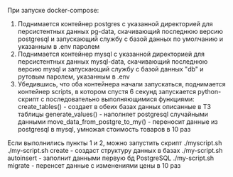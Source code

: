 При запуске docker-compose:
1) Поднимается контейнер postgres с указанной директорией для персистентных данных pg-data, скачивающий последнюю версию postgresql и запускающий службу с базой данных по умолчанию и указанным в .env паролем
2) Поднимается контейнер mysql с указанной директорией для персистентных данных mysql-data, скачивающий последнюю версию mysql и запускающий службу с базой данных "db" и рутовым паролем, указанным в .env
3) Убедившись, что оба контейнера начали запускаться, поднимается контейнер scripts, в котором спустя 6 секунд запускается python-скрипт с последовательно выполняющимися функциями:
    create_tables() - создает в обеих базах данных описанные в ТЗ таблицы
    generate_values() - наполняет postgresql случайными данными
    move_data_from_postgre_to_my() - переносит данные из postgresql в mysql, умножая стоимость товаров в 10 раз

Если выполнились пункты 1 и 2, можно запустить скрипт ./myscript.sh
./my-script.sh create - создаст структуру данных в базах
./my-script.sh autoinsert - заполнит данными первую бд PostgreSQL
./my-script.sh migrate - перенсет данные с изменениями цены в 10 раз